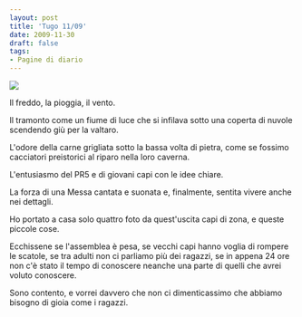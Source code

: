 ```yaml
---
layout: post
title: 'Tugo 11/09'
date: 2009-11-30
draft: false
tags: 
- Pagine di diario
---
```


  

![](http://www.fornaeffe.net/public/tugo_valtaro.png)  

Il freddo, la pioggia, il vento.  
  
Il tramonto come un fiume di luce che si infilava sotto una coperta di nuvole scendendo giù per la valtaro.  
  
L'odore della carne grigliata sotto la bassa volta di pietra, come se fossimo cacciatori preistorici al riparo nella loro caverna.  
  
L'entusiasmo del PR5 e di giovani capi con le idee chiare.  
  
La forza di una Messa cantata e suonata e, finalmente, sentita vivere anche nei dettagli.  
  
Ho portato a casa solo quattro foto da quest'uscita capi di zona, e queste piccole cose.  
  
Ecchissene se l'assemblea è pesa, se vecchi capi hanno voglia di rompere le scatole, se tra adulti non ci parliamo più dei ragazzi, se in appena 24 ore non c'è stato il tempo di conoscere neanche una parte di quelli che avrei voluto conoscere.  
  
Sono contento, e vorrei davvero che non ci dimenticassimo che abbiamo bisogno di gioia come i ragazzi.